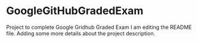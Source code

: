 # GoogleGitHubGradedExam
Project to complete Google Gridhub Graded Exam
I am editing the README file. Adding some more details about the project description.

